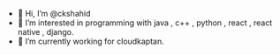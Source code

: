 - 👋 Hi, I’m @ckshahid
- 👀 I’m interested in programming with java , c++ , python , react , react native , django.
- 🌱 I’m currently working for cloudkaptan.

<!---
ckshahid/ckshahid is a ✨ special ✨ repository because its `README.md` (this file) appears on your GitHub profile.
You can click the Preview link to take a look at your changes.
--->
